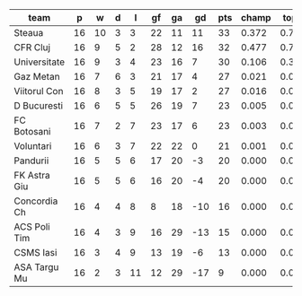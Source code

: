 |     team     | p  | w  | d | l  | gf | ga | gd  | pts | champ | top2  | top3  | top4  |  5-7  | bot4  | bot3  | bot2  |
|--------------|----|----|---|----|----|----|-----|-----|-------|-------|-------|-------|-------|-------|-------|-------|
| Steaua       | 16 | 10 | 3 |  3 | 22 | 11 |  11 |  33 | 0.372 | 0.703 | 0.878 | 0.952 | 0.046 | 0.000 | 0.000 | 0.000|
| CFR Cluj     | 16 |  9 | 5 |  2 | 28 | 12 |  16 |  32 | 0.477 | 0.771 | 0.907 | 0.963 | 0.036 | 0.000 | 0.000 | 0.000|
| Universitate | 16 |  9 | 3 |  4 | 23 | 16 |   7 |  30 | 0.106 | 0.309 | 0.585 | 0.764 | 0.213 | 0.000 | 0.000 | 0.000|
| Gaz Metan    | 16 |  7 | 6 |  3 | 21 | 17 |   4 |  27 | 0.021 | 0.088 | 0.223 | 0.416 | 0.451 | 0.003 | 0.001 | 0.000|
| Viitorul Con | 16 |  8 | 3 |  5 | 19 | 17 |   2 |  27 | 0.016 | 0.068 | 0.191 | 0.387 | 0.486 | 0.005 | 0.001 | 0.000|
| D Bucuresti  | 16 |  6 | 5 |  5 | 26 | 19 |   7 |  23 | 0.005 | 0.030 | 0.098 | 0.218 | 0.499 | 0.022 | 0.004 | 0.001|
| FC Botosani  | 16 |  7 | 2 |  7 | 23 | 17 |   6 |  23 | 0.003 | 0.026 | 0.087 | 0.202 | 0.496 | 0.025 | 0.006 | 0.001|
| Voluntari    | 16 |  6 | 3 |  7 | 22 | 22 |   0 |  21 | 0.001 | 0.004 | 0.018 | 0.050 | 0.314 | 0.117 | 0.042 | 0.010|
| Pandurii     | 16 |  5 | 5 |  6 | 17 | 20 |  -3 |  20 | 0.000 | 0.001 | 0.006 | 0.020 | 0.179 | 0.223 | 0.089 | 0.024|
| FK Astra Giu | 16 |  5 | 5 |  6 | 16 | 20 |  -4 |  20 | 0.000 | 0.001 | 0.007 | 0.028 | 0.239 | 0.180 | 0.068 | 0.019|
| Concordia Ch | 16 |  4 | 4 |  8 |  8 | 18 | -10 |  16 | 0.000 | 0.000 | 0.000 | 0.001 | 0.024 | 0.724 | 0.464 | 0.211|
| ACS Poli Tim | 16 |  4 | 3 |  9 | 16 | 29 | -13 |  15 | 0.000 | 0.000 | 0.000 | 0.001 | 0.009 | 0.846 | 0.649 | 0.369|
| CSMS Iasi    | 16 |  3 | 4 |  9 | 13 | 19 |  -6 |  13 | 0.000 | 0.000 | 0.000 | 0.000 | 0.009 | 0.863 | 0.703 | 0.453|
| ASA Targu Mu | 16 |  2 | 3 | 11 | 12 | 29 | -17 |   9 | 0.000 | 0.000 | 0.000 | 0.000 | 0.000 | 0.992 | 0.973 | 0.912|
